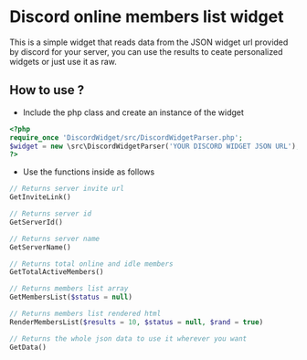 # Discord online members list widget
This is a simple widget that reads data from the JSON widget url provided by discord for your server, you can use the results to ceate personalized widgets or just use it as raw.

## How to use ?
- Include the php class and create an instance of the widget
```php
<?php
require_once 'DiscordWidget/src/DiscordWidgetParser.php';
$widget = new \src\DiscordWidgetParser('YOUR DISCORD WIDGET JSON URL');
?>
```
- Use the functions inside as follows
```php
// Returns server invite url
GetInviteLink()

// Returns server id
GetServerId()

// Returns server name
GetServerName()

// Returns total online and idle members
GetTotalActiveMembers()

// Returns members list array
GetMembersList($status = null)

// Returns members list rendered html
RenderMembersList($results = 10, $status = null, $rand = true)

// Returns the whole json data to use it wherever you want
GetData()
```